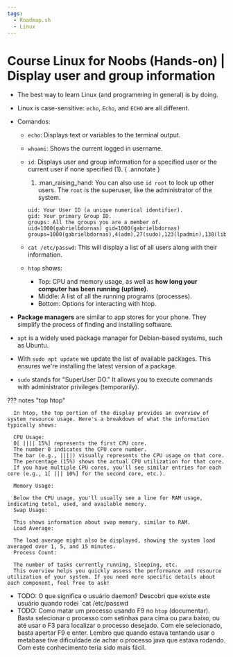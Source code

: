 ```yaml
---
tags:
  - Roadmap.sh
  - Linux
---
```


# Course Linux for Noobs (Hands-on) | Display user and group information

  - The best way to learn Linux (and programming in general) is by doing.
  - Linux is case-sensitive: `echo`, `Echo`, and `ECHO` are all different.
  - Comandos:
      - `echo`: Displays text or variables to the terminal output.
      - `whoami`: Shows the current logged in username.
      - `id`: Displays user and group information for a specified user or the current user if none specified (1).
      { .annotate }

        1. :man_raising_hand: You can also use `id root` to look up other users. The `root` is the superuser, like the administrator of the system.


        ```
        uid: Your User ID (a unique numerical identifier).
        gid: Your primary Group ID.
        groups: All the groups you are a member of.
        uid=1000(gabrielbdornas) gid=1000(gabrielbdornas) groups=1000(gabrielbdornas),4(adm),27(sudo),123(lpadmin),138(libvirt),999(docker)
        ```

      - `cat /etc/passwd`: This will display a list of all users along with their information.
      - `htop` shows:
          - Top: CPU and memory usage, as well as **how long your computer has been running (uptime)**.
          - Middle: A list of all the running programs (processes).
          - Bottom: Options for interacting with htop.

  - **Package managers** are similar to app stores for your phone. They simplify the process of finding and installing software.
  - `apt` is a widely used package manager for Debian-based systems, such as Ubuntu.
  - With `sudo apt update` we update the list of available packages. This ensures we're installing the latest version of a package.
  - `sudo` stands for "SuperUser DO." It allows you to execute commands with administrator privileges (temporarily).

  ??? notes "top htop"

      In htop, the top portion of the display provides an overview of system resource usage. Here's a breakdown of what the information typically shows:

      CPU Usage:
      0[ |||| 15%] represents the first CPU core.
      The number 0 indicates the CPU core number.
      The bar (e.g., ||||) visually represents the CPU usage on that core.
      The percentage (15%) shows the actual CPU utilization for that core.
      If you have multiple CPU cores, you'll see similar entries for each core (e.g., 1[ ||| 10%] for the second core, etc.).

      Memory Usage:

      Below the CPU usage, you'll usually see a line for RAM usage, indicating total, used, and available memory.
      Swap Usage:

      This shows information about swap memory, similar to RAM.
      Load Average:

      The load average might also be displayed, showing the system load averaged over 1, 5, and 15 minutes.
      Process Count:

      The number of tasks currently running, sleeping, etc.
      This overview helps you quickly assess the performance and resource utilization of your system. If you need more specific details about each component, feel free to ask!

- TODO: O que significa o usuário daemon? Descobri que existe este usuário quando rodei `cat /etc/passwd
- TODO: Como matar um processo usando F9 no `htop` (documentar). Basta selecionar o processo com setinhas para cima ou para baixo, ou até usar o F3 para localizar o processo desejado. Com ele selecionado, basta apertar F9 e enter. Lembro que quando estava tentando usar o metabase tive dificuldade de achar o processo java que estava rodando. Com este conhecimento teria sido mais fácil.
